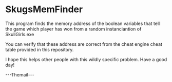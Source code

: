 # SkugsMemFinder

This program finds the memory address of the boolean variables that tell the game which player has won from a random instanciantion of SkullGirls.exe

You can verify that these address are correct from the cheat engine cheat table provided in this repository.

I hope this helps other people with this wildly specific problem. Have a good day!

---Themail---

